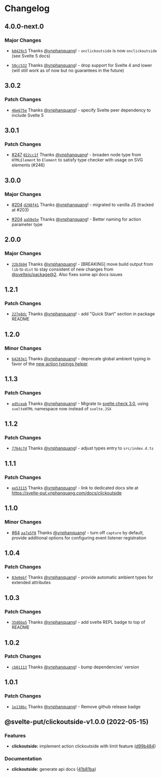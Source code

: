 # Changelog

## 4.0.0-next.0

### Major Changes

- [`b8429c5`](https://github.com/vnphanquang/svelte-put/commit/b8429c556e1a47b76490eb912692dab23a6320cf) Thanks [@vnphanquang](https://github.com/vnphanquang)! - `onclickoutside` is now `onclickoutside` (see Svelte 5 docs)

- [`50cc532`](https://github.com/vnphanquang/svelte-put/commit/50cc532051266b557c4ba0f610079df334eec384) Thanks [@vnphanquang](https://github.com/vnphanquang)! - drop support for Svelte 4 and lower (will still work as of now but no guarantees in the future)

## 3.0.2

### Patch Changes

- [`46e675e`](https://github.com/vnphanquang/svelte-put/commit/46e675e05e87ca042af231cd059dc944cd6080d5) Thanks [@vnphanquang](https://github.com/vnphanquang)! - specify Svelte peer dependency to include Svelte 5

## 3.0.1

### Patch Changes

- [#247](https://github.com/vnphanquang/svelte-put/pull/247) [`022cc1f`](https://github.com/vnphanquang/svelte-put/commit/022cc1ff9550ced3939dd74b8c2a0333cd6a2d0c) Thanks [@vnphanquang](https://github.com/vnphanquang)! - broaden node type from `HTMLElement` to `Element` to satisfy type checker with usage on SVG elements (#246)

## 3.0.0

### Major Changes

- [#204](https://github.com/vnphanquang/svelte-put/pull/204) [`d298f41`](https://github.com/vnphanquang/svelte-put/commit/d298f417280160d9d3ed3ace7b30db3d0357ff0e) Thanks [@vnphanquang](https://github.com/vnphanquang)! - migrated to vanilla JS (tracked at #203)

- [#204](https://github.com/vnphanquang/svelte-put/pull/204) [`aa58e5e`](https://github.com/vnphanquang/svelte-put/commit/aa58e5e2d2294ce94deda01bc3ac8d2406c22ab7) Thanks [@vnphanquang](https://github.com/vnphanquang)! - Better naming for action parameter type

## 2.0.0

### Major Changes

- [`22b3b94`](https://github.com/vnphanquang/svelte-put/commit/22b3b94c74d58f5e8f2c826d0d4a9bd15b45fa94) Thanks [@vnphanquang](https://github.com/vnphanquang)! - [BREAKING] move build output from `lib` to `dist` to stay consistent of new changes from [@sveltejs/package@2](https://github.com/sveltejs/kit/releases/tag/%40sveltejs/package%402.0.0). Also fixes some api docs issues

## 1.2.1

### Patch Changes

- [`227e8dc`](https://github.com/vnphanquang/svelte-put/commit/227e8dc11f850787f9f98eb4b24cd23015c9c25c) Thanks [@vnphanquang](https://github.com/vnphanquang)! - add "Quick Start" section in package README

## 1.2.0

### Minor Changes

- [`64283e1`](https://github.com/vnphanquang/svelte-put/commit/64283e10c53985dc9cd99d65274996231c46b9bd) Thanks [@vnphanquang](https://github.com/vnphanquang)! - deprecate global ambient typing in favor of the [new action typings helper](https://github.com/sveltejs/svelte/pull/7805/files)

## 1.1.3

### Patch Changes

- [`ad5ceab`](https://github.com/vnphanquang/svelte-put/commit/ad5ceab52f89adbcd6d4680c247113c96063f395) Thanks [@vnphanquang](https://github.com/vnphanquang)! - Migrate to [svelte check 3.0](https://github.com/sveltejs/language-tools/releases/tag/svelte-check-3.0.1), using `svelteHTML` namespace now instead of `svelte.JSX`

## 1.1.2

### Patch Changes

- [`7764c7d`](https://github.com/vnphanquang/svelte-put/commit/7764c7d85f8ee12b45cb9eb68a246fcd8e3f8839) Thanks [@vnphanquang](https://github.com/vnphanquang)! - adjust types entry to `src/index.d.ts`

## 1.1.1

### Patch Changes

- [`ee53115`](https://github.com/vnphanquang/svelte-put/commit/ee5311505b787c45100efd247f66864b604145f6) Thanks [@vnphanquang](https://github.com/vnphanquang)! - link to dedicated docs site at https://svelte-put.vnphanquang.com/docs/clickoutside

## 1.1.0

### Minor Changes

- [#64](https://github.com/vnphanquang/svelte-put/pull/64) [`aa7a5f8`](https://github.com/vnphanquang/svelte-put/commit/aa7a5f82df60551044a108e2d24cbf29314e9680) Thanks [@vnphanquang](https://github.com/vnphanquang)! - turn off `capture` by default, provide additional options for configuring event listener registration

## 1.0.4

### Patch Changes

- [`83e0ebf`](https://github.com/vnphanquang/svelte-put/commit/83e0ebf415db8cdf3c91adaeb151d8e9e1b09f61) Thanks [@vnphanquang](https://github.com/vnphanquang)! - provide automatic ambient types for extended attributes

## 1.0.3

### Patch Changes

- [`35d6ba5`](https://github.com/vnphanquang/svelte-put/commit/35d6ba53a1d1e1de74ae384743e2299bd033a64a) Thanks [@vnphanquang](https://github.com/vnphanquang)! - add svelte REPL badge to top of README

## 1.0.2

### Patch Changes

- [`cb01113`](https://github.com/vnphanquang/svelte-put/commit/cb0111338eef7c080f3d9ac04303adcb24f1b301) Thanks [@vnphanquang](https://github.com/vnphanquang)! - bump dependencies' version

## 1.0.1

### Patch Changes

- [`1e138bc`](https://github.com/vnphanquang/svelte-put/commit/1e138bce9c925fcae6daab1bcae22110635ba5c3) Thanks [@vnphanquang](https://github.com/vnphanquang)! - Remove github release badge

## @svelte-put/clickoutside-v1.0.0 (2022-05-15)

### Features

- **clickoutside:** implement action clickoutside with limit feature ([d99b484](https://github.com/vnphanquang/svelte-put/commit/d99b48460fecfcc6e01a08135a5c4698fbdf2516))

### Documentation

- **clickoutside:** generate api docs ([41b81ba](https://github.com/vnphanquang/svelte-put/commit/41b81babd0b5d8f8814dace0702a7104626d7a71))
